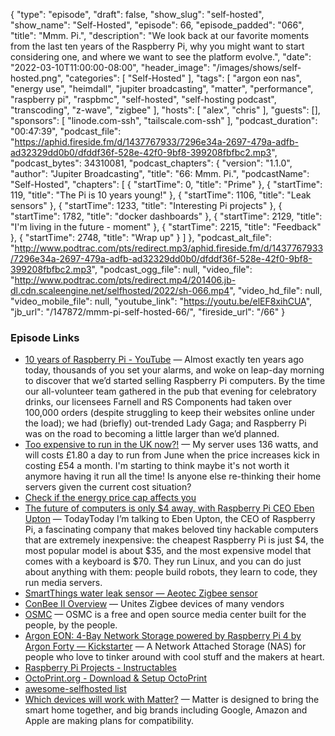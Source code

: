 {
  "type": "episode",
  "draft": false,
  "show_slug": "self-hosted",
  "show_name": "Self-Hosted",
  "episode": 66,
  "episode_padded": "066",
  "title": "Mmm. Pi.",
  "description": "We look back at our favorite moments from the last ten years of the Raspberry Pi, why you might want to start considering one, and where we want to see the platform evolve.",
  "date": "2022-03-10T11:00:00-08:00",
  "header_image": "/images/shows/self-hosted.png",
  "categories": [
    "Self-Hosted"
  ],
  "tags": [
    "argon eon nas",
    "energy use",
    "heimdall",
    "jupiter broadcasting",
    "matter",
    "performance",
    "raspberry pi",
    "raspbmc",
    "self-hosted",
    "self-hosting podcast",
    "transcoding",
    "z-wave",
    "zigbee"
  ],
  "hosts": [
    "alex",
    "chris"
  ],
  "guests": [],
  "sponsors": [
    "linode.com-ssh",
    "tailscale.com-ssh"
  ],
  "podcast_duration": "00:47:39",
  "podcast_file": "https://aphid.fireside.fm/d/1437767933/7296e34a-2697-479a-adfb-ad32329dd0b0/dfddf36f-528e-42f0-9bf8-399208fbfbc2.mp3",
  "podcast_bytes": 34310081,
  "podcast_chapters": {
    "version": "1.1.0",
    "author": "Jupiter Broadcasting",
    "title": "66: Mmm. Pi.",
    "podcastName": "Self-Hosted",
    "chapters": [
      {
        "startTime": 0,
        "title": "Prime"
      },
      {
        "startTime": 119,
        "title": "The Pi is 10 years young!"
      },
      {
        "startTime": 1106,
        "title": "Leak sensors"
      },
      {
        "startTime": 1233,
        "title": "Interesting Pi projects"
      },
      {
        "startTime": 1782,
        "title": "docker dashboards"
      },
      {
        "startTime": 2129,
        "title": "I'm living in the future - moment"
      },
      {
        "startTime": 2215,
        "title": "Feedback"
      },
      {
        "startTime": 2748,
        "title": "Wrap up"
      }
    ]
  },
  "podcast_alt_file": "http://www.podtrac.com/pts/redirect.mp3/aphid.fireside.fm/d/1437767933/7296e34a-2697-479a-adfb-ad32329dd0b0/dfddf36f-528e-42f0-9bf8-399208fbfbc2.mp3",
  "podcast_ogg_file": null,
  "video_file": "http://www.podtrac.com/pts/redirect.mp4/201406.jb-dl.cdn.scaleengine.net/selfhosted/2022/sh-066.mp4",
  "video_hd_file": null,
  "video_mobile_file": null,
  "youtube_link": "https://youtu.be/elEF8xihCUA",
  "jb_url": "/147872/mmm-pi-self-hosted-66/",
  "fireside_url": "/66"
}


### Episode Links

  * [10 years of Raspberry Pi - YouTube](https://www.youtube.com/watch?v=eiwm5TMHIy8 "10 years of Raspberry Pi - YouTube") — Almost exactly ten years ago today, thousands of you set your alarms, and woke on leap-day morning to discover that we’d started selling Raspberry Pi computers. By the time our all-volunteer team gathered in the pub that evening for celebratory drinks, our licensees Farnell and RS Components had taken over 100,000 orders (despite struggling to keep their websites online under the load); we had (briefly) out-trended Lady Gaga; and Raspberry Pi was on the road to becoming a little larger than we’d planned.
  * [Too expensive to run in the UK now?!](https://old.reddit.com/r/PleX/comments/t8u3x7/too_expensive_to_run_in_the_uk_now/ "Too expensive to run in the UK now?!") — My server uses 136 watts, and will costs £1.80 a day to run from June when the price increases kick in costing £54 a month. I'm starting to think maybe it's not worth it anymore having it run all the time! Is anyone else re-thinking their home servers given the current cost situation?
  * [Check if the energy price cap affects you](https://www.ofgem.gov.uk/information-consumers/energy-advice-households/check-if-energy-price-cap-affects-you "Check if the energy price cap affects you")
  * [The future of computers is only $4 away, with Raspberry Pi CEO Eben Upton](https://www.theverge.com/22966155/raspberry-pi-ceo-interview-eben-upton-computer-chip-shortage-diy "The future of computers is only $4 away, with Raspberry Pi CEO Eben Upton") — TodayToday I’m talking to Eben Upton, the CEO of Raspberry Pi, a fascinating company that makes beloved tiny hackable computers that are extremely inexpensive: the cheapest Raspberry Pi is just $4, the most popular model is about $35, and the most expensive model that comes with a keyboard is $70. They run Linux, and you can do just about anything with them: people build robots, they learn to code, they run media servers.
  * [SmartThings water leak sensor — Aeotec Zigbee sensor](https://aeotec.com/smartthings/water-leak-sensor.html "SmartThings water leak sensor — Aeotec Zigbee sensor")
  * [ConBee II Overview](https://phoscon.de/en/conbee2 "ConBee II Overview") — Unites Zigbee devices of many vendors
  * [OSMC](https://osmc.tv/ "OSMC") — OSMC is a free and open source media center built for the people, by the people. 
  * [Argon EON: 4-Bay Network Storage powered by Raspberry Pi 4 by Argon Forty — Kickstarter](https://www.kickstarter.com/projects/argonforty/argon-eon-4-bay-network-storage-powered-by-raspberry-pi-4 "Argon EON: 4-Bay Network Storage powered by Raspberry Pi 4 by Argon Forty — Kickstarter") — A Network Attached Storage (NAS) for people who love to tinker around with cool stuff and the makers at heart.
  * [Raspberry Pi Projects - Instructables](https://www.instructables.com/Raspberry-Pi-Projects/ "Raspberry Pi Projects - Instructables")
  * [OctoPrint.org - Download & Setup OctoPrint](https://octoprint.org/download/ "OctoPrint.org - Download & Setup OctoPrint")
  * [awesome-selfhosted list](https://github.com/awesome-selfhosted/awesome-selfhosted/blob/master/README.md#personal-dashboards "awesome-selfhosted list")
  * [Which devices will work with Matter?](https://www.cnet.com/home/smart-home/dozens-of-brands-pledge-support-for-matter-at-ces-2022/ "Which devices will work with Matter?") — Matter is designed to bring the smart home together, and big brands including Google, Amazon and Apple are making plans for compatibility.


